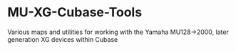 # MU-XG-Cubase-Tools
Various maps and utilities for working with the Yamaha MU128->2000, later generation XG devices within Cubase
